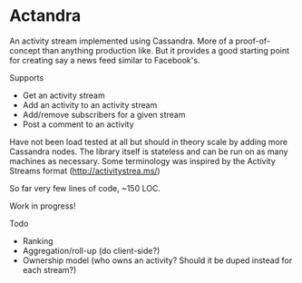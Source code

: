 Actandra
========

An activity stream implemented using Cassandra.
More of a proof-of-concept than anything production like. But it provides a good starting point for creating say a news feed similar to Facebook's.

Supports

  * Get an activity stream
  * Add an activity to an activity stream
  * Add/remove subscribers for a given stream
  * Post a comment to an activity

Have not been load tested at all but should in theory scale by adding more Cassandra nodes.
The library itself is stateless and can be run on as many machines as necessary.
Some terminology was inspired by the Activity Streams format (http://activitystrea.ms/)

So far very few lines of code, ~150 LOC.

Work in progress!

Todo

  * Ranking
  * Aggregation/roll-up (do client-side?)
  * Ownership model (who owns an activity? Should it be duped instead for each stream?)
